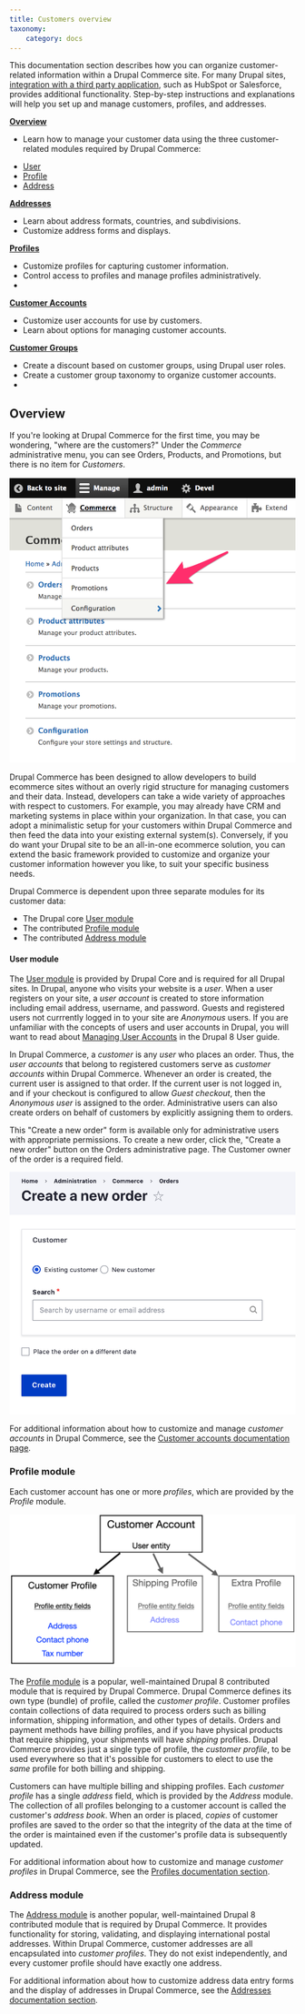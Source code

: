 ```yaml
---
title: Customers overview
taxonomy:
    category: docs
---
```


This documentation section describes how you can organize customer-related information within a Drupal Commerce site. For many Drupal sites, [integration with a third party application], such as HubSpot or Salesforce, provides additional functionality. Step-by-step instructions and explanations will help you set up and manage customers, profiles, and addresses. 

 **[Overview](#overview)**

- Learn how to manage your customer data using the three customer-related modules required by Drupal Commerce:
 * [User]
 * [Profile]
 * [Address]

 **[Addresses](addresses.md)**

- Learn about address formats, countries, and subdivisions.
- Customize address forms and displays.

**[Profiles](03.profiles)**

- Customize profiles for capturing customer information.
- Control access to profiles and manage profiles administratively.
- 
**[Customer Accounts](04.customer-accounts)**

- Customize user accounts for use by customers.
- Learn about options for managing customer accounts.

**[Customer Groups](05.customer-groups)**

- Create a discount based on customer groups, using Drupal user roles.
- Create a customer group taxonomy to organize customer accounts.
- 

## Overview
If you're looking at Drupal Commerce for the first time, you may be wondering, "where are the customers?" Under the *Commerce* administrative menu, you can see Orders, Products, and Promotions, but there is no item for *Customers*.

![Commerce administrative menu](../images/overview-1.png)

Drupal Commerce has been designed to allow developers to build ecommerce sites without an overly rigid structure for managing customers and their data. Instead, developers can take a wide variety of approaches with respect to customers. For example, you may already have CRM and marketing systems in place within your organization. In that case, you can adopt a minimalistic setup for your customers within Drupal Commerce and then feed the data into your existing external system(s). Conversely, if you do want your Drupal site to be an all-in-one ecommerce solution, you can extend the basic framework provided to customize and organize your customer information however you like, to suit your specific business needs.

Drupal Commerce is dependent upon three separate modules for its customer data:
- The Drupal core [User module](#user-module)
- The contributed [Profile module](#profile-module)
- The contributed [Address module](#address-module)

#### User module
The [User module] is provided by Drupal Core and is required for all Drupal sites. In Drupal, anyone who visits your website is a *user*. When a user registers on your site, a *user account* is created to store information including email address, username, and password. Guests and registered users not currrently logged in to your site are *Anonymous* users. If you are unfamiliar with the concepts of users and user accounts in Drupal, you will want to read about [Managing User Accounts] in the Drupal 8 User guide.

In Drupal Commerce, a *customer* is any *user* who places an order. Thus, the *user accounts* that belong to registered customers serve as *customer accounts* within Drupal Commerce. Whenever an order is created, the current user is assigned to that order. If the current user is not logged in, and if your checkout is configured to allow *Guest checkout*, then the *Anonymous user* is assigned to the order. Administrative users can also create orders on behalf of customers by explicitly assigning them to orders.

This "Create a new order" form is available only for administrative users with appropriate permissions. To create a new order, click the, "Create a new order" button on the Orders administrative page. The Customer owner of the order is a required field.

![Create order admin page](../images/overview-3.png)


For additional information about how to customize and manage *customer accounts* in Drupal Commerce, see the [Customer accounts documentation page](../customer-accounts-groups/#customer-accounts).

### Profile module

 Each customer account has one or more *profiles*, which are provided by the *Profile* module.

![Data model for Customer accounts and Profiles](../images/overview-4.png)

The [Profile module] is a popular, well-maintained Drupal 8 contributed module that is required by Drupal Commerce. Drupal Commerce defines its own type (bundle) of profile, called the *customer profile*. Customer profiles contain collections of data required to process orders such as billing information, shipping information, and other types of details. Orders and payment methods have *billing* profiles, and if you have physical products that require shipping, your shipments will have *shipping* profiles. Drupal Commerce provides just a single type of profile, the *customer profile*, to be used everywhere so that it's possible for customers to elect to use the *same* profile for both billing and shipping.

Customers can have multiple billing and shipping profiles. Each *customer profile* has a single *address* field, which is provided by the *Address* module. The collection of all profiles belonging to a customer account is called the customer's *address book*. When an order is placed, *copies* of customer profiles are saved to the order so that the integrity of the data at the time of the order is maintained even if the customer's profile data is subsequently updated.

For additional information about how to customize and manage *customer profiles* in Drupal Commerce, see the [Profiles documentation section](../profiles).

### Address module
The [Address module] is another popular, well-maintained Drupal 8 contributed module that is required by Drupal Commerce. It provides functionality for storing, validating, and displaying international postal addresses. Within Drupal Commerce, customer addresses are all encapsulated into *customer profiles*. They do not exist independently, and every customer profile should have exactly one address.

For additional information about how to customize address data entry forms and the display of addresses in Drupal Commerce, see the [Addresses documentation section](../addresses).

[User module]: https://www.drupal.org/docs/8/core/modules/user
[Profile module]: https://www.drupal.org/project/profile
[Address module]: https://www.drupal.org/project/address
[Managing User Accounts]: https://www.drupal.org/docs/user_guide/en/user-chapter.html

[User]: https://www.drupal.org/docs/8/core/modules/user
[Profile]: https://www.drupal.org/project/profile
[Address]: https://www.drupal.org/project/address
[integration with a third party application]: https://medium.com/@ayushjn/drupal-8-and-third-party-integrations-ac7a2ba3e23